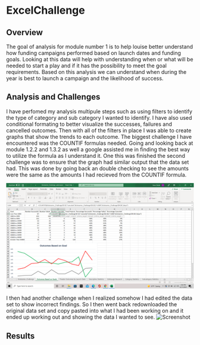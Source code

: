 # ExcelChallenge

## Overview 
The goal of analysis for module number 1 is to help louise better understand how funding campaigns performed based on launch dates and funding goals. Looking at this data will help with understanding when or what will be needed to start a play and if it has the possibility to meet the goal requirements. Based on this analysis we can understand when during the year is best to launch a campaign and the likelihood of success.
## Analysis and Challenges
I have perfomed my analysis multipule steps such as using filters to identify the type of category and sub category I wanted to identify. I have also used conditional formating to better visualize the successes, failures and cancelled outcomes. Then with all of the filters in place I was able to create graphs that show the trends to each outcome. The biggest challenge I have encountered was the COUNTIF formulas needed. Going and looking back at module 1.2.2 and 1.3.2 as well a google assisted me in finding the best way to utilize the formula as I understand it. One this was finished the second challenge was to ensure that the graph had similar output that the data set had. This was done by going back an double checking to see the amounts were the same as the amounts I had recieved from the COUNTIF formula.

![Screenshot](/Resourses/COUNTIFS_reference.png)

I then had another challenge when I realized somehow I had edited the data set to show incorrect findings. So I then went back redownloaded the original data set and copy pasted into what I had been working on and it ended up working out and showing the data I wanted to see.
![Screenshot](https://github.com/Zorkrath/Kickstarter-Analysis/blob/main/Resourses/COUNTIFS_new_dataset_outcome.PNG)

## Results
